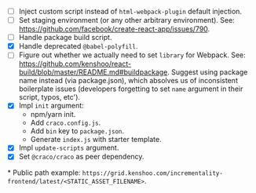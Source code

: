- [ ] Inject custom script instead of `html-webpack-plugin` default injection.
- [ ] Set staging environment (or any other arbitrary environment). See: https://github.com/facebook/create-react-app/issues/790.
- [ ] Handle package build script.
- [x] Handle deprecated `@babel-polyfill`.
- [ ] Figure out whether we actually need to set `library` for Webpack. See: https://github.com/kenshoo/react-build/blob/master/README.md#buildpackage. Suggest using package name instead (via package.json), which absolves us of inconsistent boilerplate issues (developers forgetting to set `name` argument in their script, typos, etc').
- [x] Impl `init` argument:
  - npm/yarn init.
  - Add `craco.config.js`.
  - Add `bin` key to `package.json`.
  - Generate `index.js` with starter template.
- [x] Impl `update-scripts` argument.
- [x] Set `@craco/craco` as peer dependency.

\* Public path example: `https://grid.kenshoo.com/incrementality-frontend/latest/<STATIC_ASSET_FILENAME>`.
